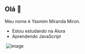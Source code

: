 ## Olá 👋

Meu nome é Yasmim Miranda Miron.

- Estou estudando na Alura
- Aprendendo JavaScript

![]()
![image](https://github.com/user-attachments/assets/8661bdd5-da6c-4a8a-a66f-537814636e75)
